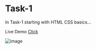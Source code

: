 # Task-1

In Task-1 starting with HTML CSS basics...

Live Demo [Click]()

![image](https://user-images.githubusercontent.com/81670997/175800878-c4bf4084-46f4-4618-a93b-d692ee296e54.png)

